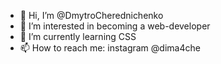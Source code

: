 - 👋 Hi, I’m @DmytroCherednichenko
- 👀 I’m interested in becoming a web-developer
- 🌱 I’m currently learning CSS
- 📫 How to reach me: instagram @dima4che

<!---
DmytroCherednichenko/DmytroCherednichenko is a ✨ special ✨ repository because its `README.md` (this file) appears on your GitHub profile.
You can click the Preview link to take a look at your changes.
--->
